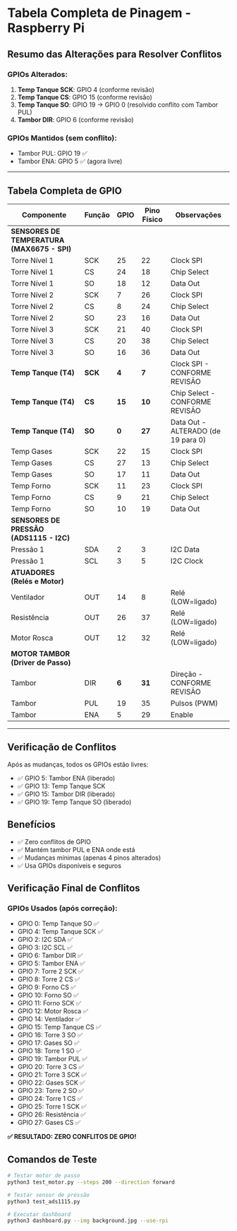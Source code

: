 # Tabela Completa de Pinagem - Raspberry Pi

## Resumo das Alterações para Resolver Conflitos

### GPIOs Alterados:
1. **Temp Tanque SCK**: GPIO 4 (conforme revisão)
2. **Temp Tanque CS**: GPIO 15 (conforme revisão)
3. **Temp Tanque SO**: GPIO 19 → GPIO 0 (resolvido conflito com Tambor PUL)
4. **Tambor DIR**: GPIO 6 (conforme revisão)

### GPIOs Mantidos (sem conflito):
- Tambor PUL: GPIO 19 ✅
- Tambor ENA: GPIO 5 ✅ (agora livre)

---

## Tabela Completa de GPIO

| Componente | Função | GPIO | Pino Físico | Observações |
|------------|--------|------|-------------|-------------|
| **SENSORES DE TEMPERATURA (MAX6675 - SPI)** |
| Torre Nível 1 | SCK | 25 | 22 | Clock SPI |
| Torre Nível 1 | CS | 24 | 18 | Chip Select |
| Torre Nível 1 | SO | 18 | 12 | Data Out |
| Torre Nível 2 | SCK | 7 | 26 | Clock SPI |
| Torre Nível 2 | CS | 8 | 24 | Chip Select |
| Torre Nível 2 | SO | 23 | 16 | Data Out |
| Torre Nível 3 | SCK | 21 | 40 | Clock SPI |
| Torre Nível 3 | CS | 20 | 38 | Chip Select |
| Torre Nível 3 | SO | 16 | 36 | Data Out |
| **Temp Tanque (T4)** | **SCK** | **4** | **7** | Clock SPI - CONFORME REVISÃO |
| **Temp Tanque (T4)** | **CS** | **15** | **10** | Chip Select - CONFORME REVISÃO |
| **Temp Tanque (T4)** | **SO** | **0** | **27** | Data Out - ALTERADO (de 19 para 0) |
| Temp Gases | SCK | 22 | 15 | Clock SPI |
| Temp Gases | CS | 27 | 13 | Chip Select |
| Temp Gases | SO | 17 | 11 | Data Out |
| Temp Forno | SCK | 11 | 23 | Clock SPI |
| Temp Forno | CS | 9 | 21 | Chip Select |
| Temp Forno | SO | 10 | 19 | Data Out |
| **SENSORES DE PRESSÃO (ADS1115 - I2C)** |
| Pressão 1 | SDA | 2 | 3 | I2C Data |
| Pressão 1 | SCL | 3 | 5 | I2C Clock |
| **ATUADORES (Relés e Motor)** |
| Ventilador | OUT | 14 | 8 | Relé (LOW=ligado) |
| Resistência | OUT | 26 | 37 | Relé (LOW=ligado) |
| Motor Rosca | OUT | 12 | 32 | Relé (LOW=ligado) |
| **MOTOR TAMBOR (Driver de Passo)** |
| Tambor | DIR | **6** | **31** | Direção - CONFORME REVISÃO |
| Tambor | PUL | 19 | 35 | Pulsos (PWM) |
| Tambor | ENA | 5 | 29 | Enable |

---

## Verificação de Conflitos

Após as mudanças, todos os GPIOs estão livres:
- ✅ GPIO 5: Tambor ENA (liberado)
- ✅ GPIO 13: Temp Tanque SCK
- ✅ GPIO 15: Tambor DIR (liberado)
- ✅ GPIO 19: Temp Tanque SO (liberado)

## Benefícios

- ✅ Zero conflitos de GPIO
- ✅ Mantém tambor PUL e ENA onde está
- ✅ Mudanças mínimas (apenas 4 pinos alterados)
- ✅ Usa GPIOs disponíveis e seguros

## Verificação Final de Conflitos

### GPIOs Usados (após correção):
- GPIO 0: Temp Tanque SO ✅
- GPIO 4: Temp Tanque SCK ✅
- GPIO 2: I2C SDA ✅
- GPIO 3: I2C SCL ✅
- GPIO 6: Tambor DIR ✅
- GPIO 5: Tambor ENA ✅
- GPIO 7: Torre 2 SCK ✅
- GPIO 8: Torre 2 CS ✅
- GPIO 9: Forno CS ✅
- GPIO 10: Forno SO ✅
- GPIO 11: Forno SCK ✅
- GPIO 12: Motor Rosca ✅
- GPIO 14: Ventilador ✅
- GPIO 15: Temp Tanque CS ✅
- GPIO 16: Torre 3 SO ✅
- GPIO 17: Gases SO ✅
- GPIO 18: Torre 1 SO ✅
- GPIO 19: Tambor PUL ✅
- GPIO 20: Torre 3 CS ✅
- GPIO 21: Torre 3 SCK ✅
- GPIO 22: Gases SCK ✅
- GPIO 23: Torre 2 SO ✅
- GPIO 24: Torre 1 CS ✅
- GPIO 25: Torre 1 SCK ✅
- GPIO 26: Resistência ✅
- GPIO 27: Gases CS ✅

**✅ RESULTADO: ZERO CONFLITOS DE GPIO!**

## Comandos de Teste

```bash
# Testar motor de passo
python3 test_motor.py --steps 200 --direction forward

# Testar sensor de pressão
python3 test_ads1115.py

# Executar dashboard
python3 dashboard.py --img background.jpg --use-rpi
```
